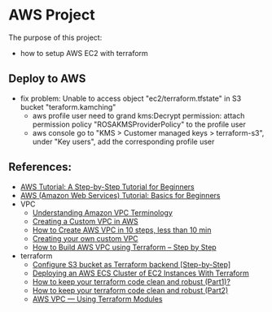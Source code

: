 # AWS Project

The purpose of this project:

* how to setup AWS EC2 with terraform

## Deploy to AWS

* fix problem: Unable to access object "ec2/terraform.tfstate" in S3 bucket "teraform.kamching"
    + aws profile user need to grand kms:Decrypt permission: attach permission policy "ROSAKMSProviderPolicy" to the profile user
    + aws console go to "KMS > Customer managed keys > terraform-s3", under "Key users", add the corresponding profile user

## References:

* [AWS Tutorial: A Step-by-Step Tutorial for Beginners](https://www.simplilearn.com/tutorials/aws-tutorial)
* [AWS (Amazon Web Services) Tutorial: Basics for Beginners](https://www.guru99.com/aws-tutorial.html)
* VPC
    + [Understanding Amazon VPC Terminology](https://levelup.gitconnected.com/understanding-amazon-vpc-terminology-b3150bb6cde0)
    + [Creating a Custom VPC in AWS](https://levelup.gitconnected.com/creating-a-custom-vpc-in-aws-b4ea7bf4a71)
    + [How to Create AWS VPC in 10 steps, less than 10 min](https://varunmanik1.medium.com/how-to-create-aws-vpc-in-10-steps-less-than-5-min-a49ac12064aa)
    + [Creating your own custom VPC](https://www.javatpoint.com/creating-your-own-custom-vpc)
    + [How to Build AWS VPC using Terraform – Step by Step](https://spacelift.io/blog/terraform-aws-vpc)
* terraform
    + [Configure S3 bucket as Terraform backend [Step-by-Step]](https://www.golinuxcloud.com/configure-s3-bucket-as-terraform-backend/)
    + [Deploying an AWS ECS Cluster of EC2 Instances With Terraform](https://medium.com/swlh/creating-an-aws-ecs-cluster-of-ec2-instances-with-terraform-85a10b5cfbe3)
    + [How to keep your terraform code clean and robust (Part1)?](https://mohamed-dhaoui.medium.com/how-to-keep-your-terraform-code-clean-and-robust-part1-64e2c8034ace)
    + [How to keep your terraform code clean and robust (Part2)](https://mohamed-dhaoui.medium.com/how-to-keep-your-terraform-code-clean-and-robust-part2-e3d913de591c)
    + [AWS VPC — Using Terraform Modules](https://medium.com/cloud-native-daily/aws-vpc-using-terraform-modules-78d02005b745)
